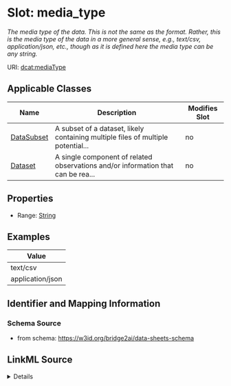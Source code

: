 

# Slot: media_type


_The media type of the data. This is not the same as the format. Rather, this is the media type of the data in a more general sense, e.g., text/csv, application/json, etc., though as it is defined here the media type can be any string._



URI: [dcat:mediaType](http://www.w3.org/ns/dcat#mediaType)



<!-- no inheritance hierarchy -->





## Applicable Classes

| Name | Description | Modifies Slot |
| --- | --- | --- |
| [DataSubset](DataSubset.md) | A subset of a dataset, likely containing multiple files of multiple potential... |  no  |
| [Dataset](Dataset.md) | A single component of related observations and/or information that can be rea... |  no  |







## Properties

* Range: [String](String.md)






## Examples

| Value |
| --- |
| text/csv |
| application/json |

## Identifier and Mapping Information







### Schema Source


* from schema: https://w3id.org/bridge2ai/data-sheets-schema




## LinkML Source

<details>
```yaml
name: media_type
description: The media type of the data. This is not the same as the format. Rather,
  this is the media type of the data in a more general sense, e.g., text/csv, application/json,
  etc., though as it is defined here the media type can be any string.
examples:
- value: text/csv
- value: application/json
from_schema: https://w3id.org/bridge2ai/data-sheets-schema
exact_mappings:
- frictionless:mediatype
- schema:encodingFormat
rank: 1000
slot_uri: dcat:mediaType
alias: media_type
domain_of:
- Dataset
range: string

```
</details>